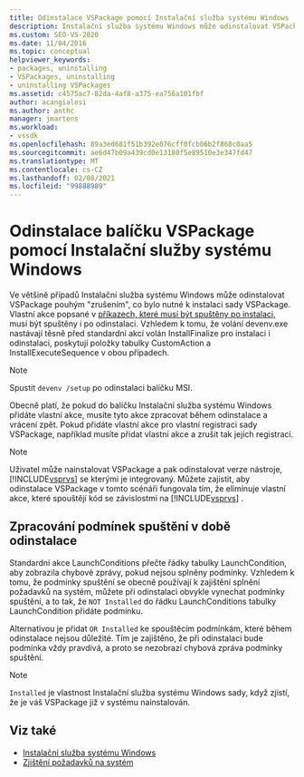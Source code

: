 ```yaml
---
title: Odinstalace VSPackage pomocí Instalační služba systému Windows | Microsoft Docs
description: Instalační služba systému Windows může odinstalovat VSPackage pomocí reverzní instalace. Naučte se pracovat s vlastními akcemi v balíčku Instalační služba systému Windows.
ms.custom: SEO-VS-2020
ms.date: 11/04/2016
ms.topic: conceptual
helpviewer_keywords:
- packages, uninstalling
- VSPackages, uninstalling
- uninstalling VSPackages
ms.assetid: c4575ac7-82da-4af8-a375-ea756a101fbf
author: acangialosi
ms.author: anthc
manager: jmartens
ms.workload:
- vssdk
ms.openlocfilehash: 89a3ed681f51b392e076cff0fcb06b2f868c0aa5
ms.sourcegitcommit: ae6d47b09a439cd0e13180f5e89510e3e347fd47
ms.translationtype: MT
ms.contentlocale: cs-CZ
ms.lasthandoff: 02/08/2021
ms.locfileid: "99888989"
---
```

# <a name="uninstalling-a-vspackage-with-windows-installer"></a>Odinstalace balíčku VSPackage pomocí Instalační služby systému Windows
Ve většině případů Instalační služba systému Windows může odinstalovat VSPackage pouhým "zrušením", co bylo nutné k instalaci sady VSPackage. Vlastní akce popsané v [příkazech, které musí být spuštěny po instalaci,](../../extensibility/internals/commands-that-must-be-run-after-installation.md) musí být spuštěny i po odinstalaci. Vzhledem k tomu, že volání devenv.exe nastávají těsně před standardní akcí volán InstallFinalize pro instalaci i odinstalaci, poskytují položky tabulky CustomAction a InstallExecuteSequence v obou případech.

> [!NOTE]
> Spustit `devenv /setup` po odinstalaci balíčku MSI.

 Obecně platí, že pokud do balíčku Instalační služba systému Windows přidáte vlastní akce, musíte tyto akce zpracovat během odinstalace a vrácení zpět. Pokud přidáte vlastní akce pro vlastní registraci sady VSPackage, například musíte přidat vlastní akce a zrušit tak jejich registraci.

> [!NOTE]
> Uživatel může nainstalovat VSPackage a pak odinstalovat verze nástroje, [!INCLUDE[vsprvs](../../code-quality/includes/vsprvs_md.md)] se kterými je integrovaný. Můžete zajistit, aby odinstalace VSPackage v tomto scénáři fungovala tím, že eliminuje vlastní akce, které spouštějí kód se závislostmi na [!INCLUDE[vsprvs](../../code-quality/includes/vsprvs_md.md)] .

## <a name="handling-launch-conditions-at-uninstall-time"></a>Zpracování podmínek spuštění v době odinstalace
 Standardní akce LaunchConditions přečte řádky tabulky LaunchCondition, aby zobrazila chybové zprávy, pokud nejsou splněny podmínky. Vzhledem k tomu, že podmínky spuštění se obecně používají k zajištění splnění požadavků na systém, můžete při odinstalaci obvykle vynechat podmínky spuštění, a to tak, že `NOT Installed` do řádku LaunchConditions tabulky LaunchCondition přidáte podmínku.

 Alternativou je přidat `OR Installed` ke spouštěcím podmínkám, které během odinstalace nejsou důležité. Tím je zajištěno, že při odinstalaci bude podmínka vždy pravdivá, a proto se nezobrazí chybová zpráva podmínky spuštění.

> [!NOTE]
> `Installed` je vlastnost Instalační služba systému Windows sady, když zjistí, že je váš VSPackage již v systému nainstalován.

## <a name="see-also"></a>Viz také
- [Instalační služba systému Windows](/previous-versions/ee231230(v=vs.100))
- [Zjištění požadavků na systém](../../extensibility/internals/detecting-system-requirements.md)